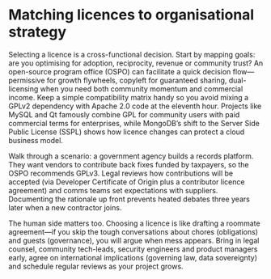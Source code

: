 # Matching licences to organisational strategy

Selecting a licence is a cross-functional decision. Start by mapping goals: are you optimising for adoption, reciprocity, revenue or community trust? An open-source program office (OSPO) can facilitate a quick decision flow—permissive for growth flywheels, copyleft for guaranteed sharing, dual-licensing when you need both community momentum and commercial income. Keep a simple compatibility matrix handy so you avoid mixing a GPLv2 dependency with Apache 2.0 code at the eleventh hour. Projects like MySQL and Qt famously combine GPL for community users with paid commercial terms for enterprises, while MongoDB’s shift to the Server Side Public License (SSPL) shows how licence changes can protect a cloud business model.

Walk through a scenario: a government agency builds a records platform. They want vendors to contribute back fixes funded by taxpayers, so the OSPO recommends GPLv3. Legal reviews how contributions will be accepted (via Developer Certificate of Origin plus a contributor licence agreement) and comms teams set expectations with suppliers. Documenting the rationale up front prevents heated debates three years later when a new contractor joins.

The human side matters too. Choosing a licence is like drafting a roommate agreement—if you skip the tough conversations about chores (obligations) and guests (governance), you will argue when mess appears. Bring in legal counsel, community tech-leads, security engineers and product managers early, agree on international implications (governing law, data sovereignty) and schedule regular reviews as your project grows.
